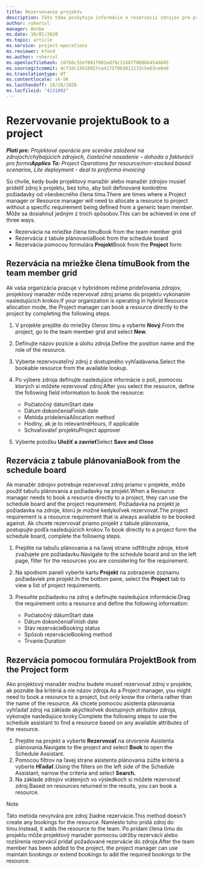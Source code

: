 ```yaml
---
title: Rezervovanie projektu
description: Táto téma poskytuje informácie o rezervácii zdrojov pre projekt.
author: ruhercul
manager: Annbe
ms.date: 10/01/2020
ms.topic: article
ms.service: project-operations
ms.reviewer: kfend
ms.author: ruhercul
ms.openlocfilehash: c87b0c32ef081f601ed79c11687f008bb454dd45
ms.sourcegitcommit: 4cf1dc1561b92fca4175f0b3813133c5e63ce8e6
ms.translationtype: HT
ms.contentlocale: sk-SK
ms.lasthandoff: 10/28/2020
ms.locfileid: "4131092"
---
```

# <a name="book-to-a-project"></a><span data-ttu-id="4580b-103">Rezervovanie projektu</span><span class="sxs-lookup"><span data-stu-id="4580b-103">Book to a project</span></span>

<span data-ttu-id="4580b-104">_**Platí pre:** Projektové operácie pre scenáre založené na zdrojoch/chýbajúcich zdrojoch, čiastočné nasadenie – dohoda o fakturácii pro forma_</span><span class="sxs-lookup"><span data-stu-id="4580b-104">_**Applies To:** Project Operations for resource/non-stocked based scenarios, Lite deployment - deal to proforma invoicing_</span></span>

<span data-ttu-id="4580b-105">Sú chvíle, kedy bude projektový manažér alebo manažér zdrojov musieť prideliť zdroj k projektu, bez toho, aby boli definované konkrétne požiadavky od všeobecného člena tímu.</span><span class="sxs-lookup"><span data-stu-id="4580b-105">There are times where a Project manager or Resource manager will need to allocate a resource to project without a specific requirement being defined from a generic team member.</span></span> <span data-ttu-id="4580b-106">Môže sa dosiahnuť jedným z troch spôsobov.</span><span class="sxs-lookup"><span data-stu-id="4580b-106">This can be achieved in one of three ways.</span></span>

- <span data-ttu-id="4580b-107">Rezervácia na mriežke člena tímu</span><span class="sxs-lookup"><span data-stu-id="4580b-107">Book from the team member grid</span></span>
- <span data-ttu-id="4580b-108">Rezervácia z tabule plánovania</span><span class="sxs-lookup"><span data-stu-id="4580b-108">Book from the schedule board</span></span>
- <span data-ttu-id="4580b-109">Rezervácia pomocou formulára **Projekt**</span><span class="sxs-lookup"><span data-stu-id="4580b-109">Book from the **Project** form</span></span>

## <a name="book-from-the-team-member-grid"></a><span data-ttu-id="4580b-110">Rezervácia na mriežke člena tímu</span><span class="sxs-lookup"><span data-stu-id="4580b-110">Book from the team member grid</span></span>

<span data-ttu-id="4580b-111">Ak vaša organizácia pracuje v hybridnom režime prideľovania zdrojov, projektový manažér môže rezervovať zdroj priamo do projektu vykonaním nasledujúcich krokov.</span><span class="sxs-lookup"><span data-stu-id="4580b-111">If your organization is operating in hybrid Resource allocation mode, the Project manager can book a resource directly to the project by completing the following steps.</span></span>

1. <span data-ttu-id="4580b-112">V projekte prejdite do mriežky členov tímu a vyberte **Nový**.</span><span class="sxs-lookup"><span data-stu-id="4580b-112">From the project, go to the team member grid and select **New**.</span></span>
2. <span data-ttu-id="4580b-113">Definujte názov pozície a úlohu zdroja.</span><span class="sxs-lookup"><span data-stu-id="4580b-113">Define the position name and the role of the resource.</span></span>
3. <span data-ttu-id="4580b-114">Vyberte rezervovateľný zdroj z dostupného vyhľadávania.</span><span class="sxs-lookup"><span data-stu-id="4580b-114">Select the bookable resource from the available lookup.</span></span>
4. <span data-ttu-id="4580b-115">Po výbere zdroja definujte nasledujúce informácie o poli, pomocou ktorých si môžete rezervovať zdroj:</span><span class="sxs-lookup"><span data-stu-id="4580b-115">After you select the resource, define the following field information to book the resource:</span></span>

    - <span data-ttu-id="4580b-116">Počiatočný dátum</span><span class="sxs-lookup"><span data-stu-id="4580b-116">Start date</span></span>
    - <span data-ttu-id="4580b-117">Dátum dokončenia</span><span class="sxs-lookup"><span data-stu-id="4580b-117">Finish date</span></span>
    - <span data-ttu-id="4580b-118">Metóda pridelenia</span><span class="sxs-lookup"><span data-stu-id="4580b-118">Allocation method</span></span>
    - <span data-ttu-id="4580b-119">Hodiny, ak je to relevantné</span><span class="sxs-lookup"><span data-stu-id="4580b-119">Hours, if applicable</span></span>
    - <span data-ttu-id="4580b-120">Schvaľovateľ projektu</span><span class="sxs-lookup"><span data-stu-id="4580b-120">Project approver</span></span>

6. <span data-ttu-id="4580b-121">Vyberte položku **Uložiť a zavrieť**</span><span class="sxs-lookup"><span data-stu-id="4580b-121">Select **Save and Close**</span></span>

## <a name="book-from-the-schedule-board"></a><span data-ttu-id="4580b-122">Rezervácia z tabule plánovania</span><span class="sxs-lookup"><span data-stu-id="4580b-122">Book from the schedule board</span></span>

<span data-ttu-id="4580b-123">Ak manažér zdrojov potrebuje rezervovať zdroj priamo v projekte, môže použiť tabuľu plánovania a požiadavky na projekt.</span><span class="sxs-lookup"><span data-stu-id="4580b-123">When a Resource manager needs to book a resource directly to a project, they can use the schedule board and the project requirement.</span></span> <span data-ttu-id="4580b-124">Požiadavka na projekt je požiadavka na zdroje, ktorú je možné kedykoľvek rezervovať.</span><span class="sxs-lookup"><span data-stu-id="4580b-124">The project requirement is a resource requirement that is always available to be booked against.</span></span> <span data-ttu-id="4580b-125">Ak chcete rezervovať priamo projekt z tabule plánovania, postupujte podľa nasledujúcich krokov.</span><span class="sxs-lookup"><span data-stu-id="4580b-125">To book directly to a project form the schedule board, complete the following steps.</span></span>

1. <span data-ttu-id="4580b-126">Prejdite na tabuľu plánovania a na ľavej strane odfiltrujte zdroje, ktoré zvažujete pre požiadavku.</span><span class="sxs-lookup"><span data-stu-id="4580b-126">Navigate to the schedule board and on the left page, filter for the resources you are considering for the requirement.</span></span>
2. <span data-ttu-id="4580b-127">Na spodnom paneli vyberte kartu **Projekt** na zobrazenie zoznamu požiadaviek pre projekt.</span><span class="sxs-lookup"><span data-stu-id="4580b-127">In the bottom pane, select the **Project** tab to view a list of project requirements.</span></span>
3. <span data-ttu-id="4580b-128">Presuňte požiadavku na zdroj a definujte nasledujúce informácie:</span><span class="sxs-lookup"><span data-stu-id="4580b-128">Drag the requirement onto a resource and define the following information:</span></span>

    - <span data-ttu-id="4580b-129">Počiatočný dátum</span><span class="sxs-lookup"><span data-stu-id="4580b-129">Start date</span></span>
    - <span data-ttu-id="4580b-130">Dátum dokončenia</span><span class="sxs-lookup"><span data-stu-id="4580b-130">Finish date</span></span>
    - <span data-ttu-id="4580b-131">Stav rezervácie</span><span class="sxs-lookup"><span data-stu-id="4580b-131">Booking status</span></span>
    - <span data-ttu-id="4580b-132">Spôsob rezervácie</span><span class="sxs-lookup"><span data-stu-id="4580b-132">Booking method</span></span>
    - <span data-ttu-id="4580b-133">Trvanie:</span><span class="sxs-lookup"><span data-stu-id="4580b-133">Duration</span></span>

## <a name="book-from-the-project-form"></a><span data-ttu-id="4580b-134">Rezervácia pomocou formulára Projekt</span><span class="sxs-lookup"><span data-stu-id="4580b-134">Book from the Project form</span></span>

<span data-ttu-id="4580b-135">Ako projektový manažér možno budete musieť rezervovať zdroj v projekte, ak poznáte iba kritériá a nie názov zdroja.</span><span class="sxs-lookup"><span data-stu-id="4580b-135">As a Project manager, you might need to book a resource to a project, but only know the criteria rather than the name of the resource.</span></span> <span data-ttu-id="4580b-136">Ak chcete pomocou asistenta plánovania vyhľadať zdroj na základe akýchkoľvek dostupných atribútov zdroja, vykonajte nasledujúce kroky.</span><span class="sxs-lookup"><span data-stu-id="4580b-136">Complete the following steps to use the schedule assistant to find a resource based on any available attributes of the resource.</span></span> 

1. <span data-ttu-id="4580b-137">Prejdite na projekt a vyberte **Rezervovať** na otvorenie Asistenta plánovania.</span><span class="sxs-lookup"><span data-stu-id="4580b-137">Navigate to the project and select **Book** to open the Schedule Assistant.</span></span>
2. <span data-ttu-id="4580b-138">Pomocou filtrov na ľavej strane asistenta plánovania zúžte kritériá a vyberte **Hľadať.**</span><span class="sxs-lookup"><span data-stu-id="4580b-138">Using the filters on the left side of the Schedule Assistant, narrow the criteria and select **Search.**</span></span>
3. <span data-ttu-id="4580b-139">Na základe zdrojov vrátených vo výsledkoch si môžete rezervovať zdroj.</span><span class="sxs-lookup"><span data-stu-id="4580b-139">Based on resources returned in the results, you can book a resource.</span></span>

> [!NOTE]
> <span data-ttu-id="4580b-140">Táto metóda nevytvára pre zdroj žiadne rezervácie.</span><span class="sxs-lookup"><span data-stu-id="4580b-140">This method doesn't create any bookings for the resource.</span></span> <span data-ttu-id="4580b-141">Namiesto toho pridá zdroj do tímu.</span><span class="sxs-lookup"><span data-stu-id="4580b-141">Instead, it adds the resource to the team.</span></span> <span data-ttu-id="4580b-142">Po pridaní člena tímu do projektu môže projektový manažér pomocou údržby rezervácií alebo rozšírenia rezervácií pridať požadované rezervácie do zdroja.</span><span class="sxs-lookup"><span data-stu-id="4580b-142">After the team member has been added to the project, the project manager can use maintain bookings or extend bookings to add the required bookings to the resource.</span></span>
